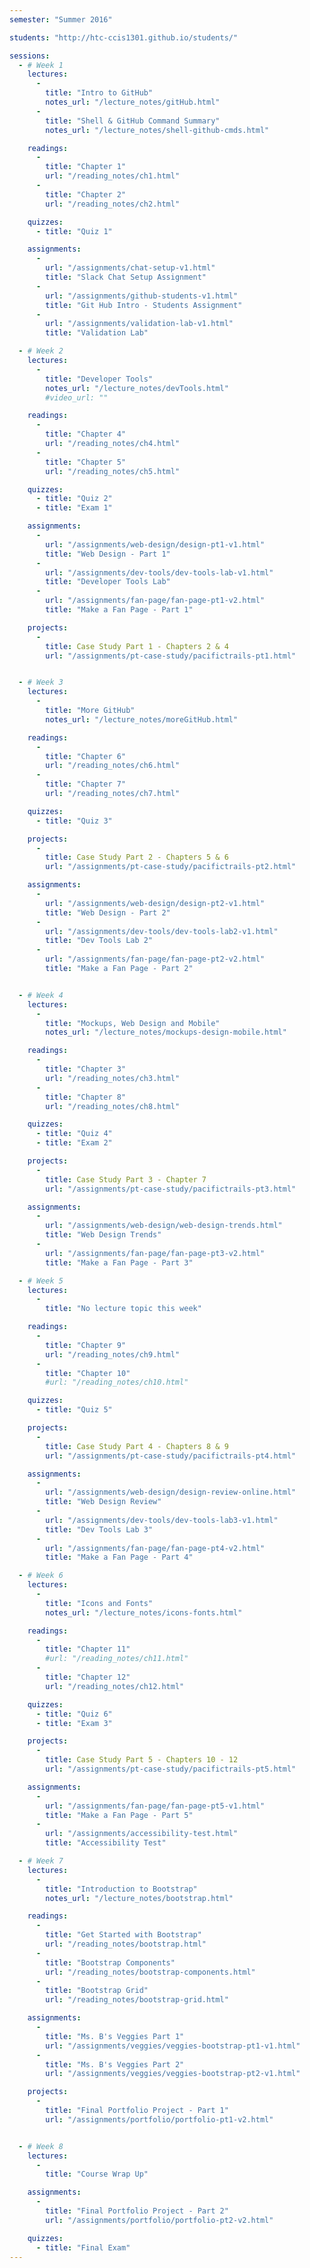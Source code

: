 ```yaml
---
semester: "Summer 2016"

students: "http://htc-ccis1301.github.io/students/"

sessions:
  - # Week 1
    lectures:
      -
        title: "Intro to GitHub"
        notes_url: "/lecture_notes/gitHub.html"
      -
        title: "Shell & GitHub Command Summary"
        notes_url: "/lecture_notes/shell-github-cmds.html"

    readings:
      -
        title: "Chapter 1"
        url: "/reading_notes/ch1.html"
      -
        title: "Chapter 2"
        url: "/reading_notes/ch2.html"

    quizzes:
      - title: "Quiz 1"

    assignments:
      -
        url: "/assignments/chat-setup-v1.html"
        title: "Slack Chat Setup Assignment"
      -
        url: "/assignments/github-students-v1.html"
        title: "Git Hub Intro - Students Assignment"
      -
        url: "/assignments/validation-lab-v1.html"
        title: "Validation Lab"      

  - # Week 2
    lectures:
      -
        title: "Developer Tools"
        notes_url: "/lecture_notes/devTools.html"
        #video_url: ""

    readings:
      -
        title: "Chapter 4"
        url: "/reading_notes/ch4.html"
      -
        title: "Chapter 5"
        url: "/reading_notes/ch5.html"

    quizzes:
      - title: "Quiz 2"
      - title: "Exam 1"

    assignments:
      -
        url: "/assignments/web-design/design-pt1-v1.html"
        title: "Web Design - Part 1"
      -
        url: "/assignments/dev-tools/dev-tools-lab-v1.html"
        title: "Developer Tools Lab"
      -
        url: "/assignments/fan-page/fan-page-pt1-v2.html"
        title: "Make a Fan Page - Part 1"

    projects:
      -
        title: Case Study Part 1 - Chapters 2 & 4
        url: "/assignments/pt-case-study/pacifictrails-pt1.html"


  - # Week 3
    lectures:
      -
        title: "More GitHub"
        notes_url: "/lecture_notes/moreGitHub.html"

    readings:
      -
        title: "Chapter 6"
        url: "/reading_notes/ch6.html"
      -
        title: "Chapter 7"
        url: "/reading_notes/ch7.html"

    quizzes:
      - title: "Quiz 3"

    projects:
      -
        title: Case Study Part 2 - Chapters 5 & 6
        url: "/assignments/pt-case-study/pacifictrails-pt2.html"

    assignments:
      -
        url: "/assignments/web-design/design-pt2-v1.html"
        title: "Web Design - Part 2"
      -
        url: "/assignments/dev-tools/dev-tools-lab2-v1.html"
        title: "Dev Tools Lab 2"
      -
        url: "/assignments/fan-page/fan-page-pt2-v2.html"
        title: "Make a Fan Page - Part 2"    


  - # Week 4
    lectures:
      -
        title: "Mockups, Web Design and Mobile"
        notes_url: "/lecture_notes/mockups-design-mobile.html"

    readings:
      -
        title: "Chapter 3"
        url: "/reading_notes/ch3.html"
      -
        title: "Chapter 8"
        url: "/reading_notes/ch8.html"

    quizzes:
      - title: "Quiz 4"
      - title: "Exam 2"

    projects:
      -
        title: Case Study Part 3 - Chapter 7
        url: "/assignments/pt-case-study/pacifictrails-pt3.html"

    assignments:
      -
        url: "/assignments/web-design/web-design-trends.html"
        title: "Web Design Trends"
      -
        url: "/assignments/fan-page/fan-page-pt3-v2.html"
        title: "Make a Fan Page - Part 3"   

  - # Week 5
    lectures:
      -
        title: "No lecture topic this week"

    readings:
      -
        title: "Chapter 9"
        url: "/reading_notes/ch9.html"
      -
        title: "Chapter 10"
        #url: "/reading_notes/ch10.html"

    quizzes:
      - title: "Quiz 5"

    projects:
      -
        title: Case Study Part 4 - Chapters 8 & 9
        url: "/assignments/pt-case-study/pacifictrails-pt4.html"

    assignments:
      -
        url: "/assignments/web-design/design-review-online.html"
        title: "Web Design Review"
      -
        url: "/assignments/dev-tools/dev-tools-lab3-v1.html"
        title: "Dev Tools Lab 3"
      -
        url: "/assignments/fan-page/fan-page-pt4-v2.html"
        title: "Make a Fan Page - Part 4"   

  - # Week 6
    lectures:
      -
        title: "Icons and Fonts"
        notes_url: "/lecture_notes/icons-fonts.html"

    readings:
      -
        title: "Chapter 11"
        #url: "/reading_notes/ch11.html"
      -
        title: "Chapter 12"
        url: "/reading_notes/ch12.html"

    quizzes:
      - title: "Quiz 6"
      - title: "Exam 3"

    projects:
      -
        title: Case Study Part 5 - Chapters 10 - 12
        url: "/assignments/pt-case-study/pacifictrails-pt5.html"

    assignments:
      -
        url: "/assignments/fan-page/fan-page-pt5-v1.html"
        title: "Make a Fan Page - Part 5"   
      -
        url: "/assignments/accessibility-test.html"
        title: "Accessibility Test"

  - # Week 7
    lectures:
      -
        title: "Introduction to Bootstrap"
        notes_url: "/lecture_notes/bootstrap.html"

    readings:
      -
        title: "Get Started with Bootstrap"
        url: "/reading_notes/bootstrap.html"
      -
        title: "Bootstrap Components"
        url: "/reading_notes/bootstrap-components.html"
      -
        title: "Bootstrap Grid"
        url: "/reading_notes/bootstrap-grid.html"   

    assignments:
      -
        title: "Ms. B's Veggies Part 1"
        url: "/assignments/veggies/veggies-bootstrap-pt1-v1.html"
      -
        title: "Ms. B's Veggies Part 2"
        url: "/assignments/veggies/veggies-bootstrap-pt2-v1.html"

    projects:
      -
        title: "Final Portfolio Project - Part 1"
        url: "/assignments/portfolio/portfolio-pt1-v2.html"


  - # Week 8
    lectures:
      -
        title: "Course Wrap Up"

    assignments:
      -
        title: "Final Portfolio Project - Part 2"
        url: "/assignments/portfolio/portfolio-pt2-v2.html"

    quizzes:
      - title: "Final Exam"
---
```

